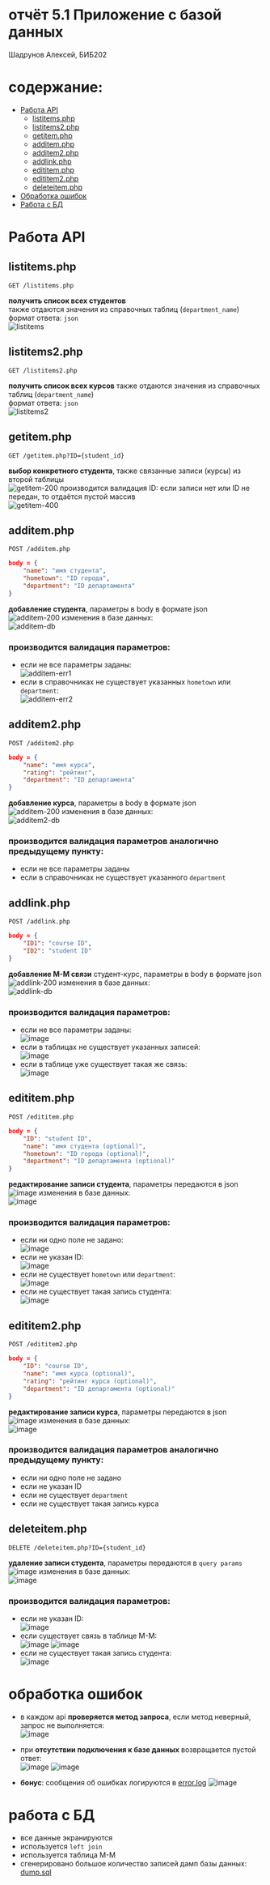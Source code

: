 # отчёт 5.1 Приложение с базой данных
Шадрунов Алексей, БИБ202

# содержание:

* [Работа API](#Работа-API)
    * [listitems.php](#listitemsphp)
    * [listitems2.php](#listitems2php)
    * [getitem.php](#getitemphp)
    * [additem.php](#additemphp)
    * [additem2.php](#additem2php)
    * [addlink.php](#addlinkphp)
    * [edititem.php](#edititemphp)
    * [edititem2.php](#edititem2php)
    * [deleteitem.php](#deleteitemphp)
* [Обработка ошибок](#обработка-ошибок)
* [Работа с БД](#работа-с-бд)

# Работа API

## listitems.php 
```
GET /listitems.php
``` 
**получить список всех студентов**  
также отдаются значения из справочных таблиц (`department_name`)   
формат ответа: `json`  
![listitems](https://user-images.githubusercontent.com/44522467/150412078-403b6407-71ef-41c2-b002-690350f6dbc1.png)

## listitems2.php
```
GET /listitems2.php
```
**получить список всех курсов**
также отдаются значения из справочных таблиц (`department_name`)    
формат ответа: `json`  
![listitems2](https://user-images.githubusercontent.com/44522467/150412220-d17ad083-bb8e-4887-bcb4-07b959dce04d.png)

## getitem.php  
```
GET /getitem.php?ID={student_id}
``` 
**выбор конкретного студента**, также связанные записи (курсы) из второй таблицы  
![getitem-200](https://user-images.githubusercontent.com/44522467/150412595-fe885a74-2a31-40f9-a889-d9241eb861ce.png)
производится валидация ID: если записи нет или ID не передан, то отдаётся пустой массив  
![getitem-400](https://user-images.githubusercontent.com/44522467/150413406-3c088a0e-c676-4fc8-99aa-6c0b08824653.png)  

## additem.php  
```
POST /additem.php
```
```json
body = {
    "name": "имя студента",
    "hometown": "ID города",
    "department": "ID департамента"
}
```
**добавление студента**, параметры в body в формате json  
![additem-200](https://user-images.githubusercontent.com/44522467/150413910-da81e858-94f3-44a4-b16c-d59e599e07ea.png)
изменения в базе данных:  
![additem-db](https://user-images.githubusercontent.com/44522467/150414049-912c0504-d44b-4afc-a4a6-378619509d71.png)

### производится **валидация параметров**:   
- если не все параметры заданы:  
![additem-err1](https://user-images.githubusercontent.com/44522467/150414358-1eebbf8d-886f-43e4-9b06-7eeb6cbff676.png)
- если в справочниках не существует указанных `hometown` или `department`:  
![additem-err2](https://user-images.githubusercontent.com/44522467/150414566-ebcd1fdd-a92a-4e09-94fc-a9e4f1107f6f.png)

## additem2.php  
```
POST /additem2.php
```
```json
body = {
    "name": "имя курса",
    "rating": "рейтинг",
    "department": "ID департамента"
}
```
**добавление курса**, параметры в body в формате json    
![additem-200](https://user-images.githubusercontent.com/44522467/150414900-0b547db0-c0c4-407f-988e-844e3f950633.png)
изменения в базе данных:   
![additem2-db](https://user-images.githubusercontent.com/44522467/150415074-52ae38dd-8652-426c-9ea4-825360b416a8.png)

### производится **валидация параметров** аналогично предыдущему пункту:  
- если не все параметры заданы  
- если в справочниках не существует указанного `department`  

## addlink.php
```
POST /addlink.php
```
```json
body = {
    "ID1": "course ID",
    "ID2": "student ID"
}
```
**добавление М-М связи** студент-курс, параметры в body в формате json  
![addlink-200](https://user-images.githubusercontent.com/44522467/150415439-2e21b066-6779-4b77-b215-28101cbc1cea.png)
изменения в базе данных:   
![addlink-db](https://user-images.githubusercontent.com/44522467/150415588-91d29aac-29af-48fe-af5c-c3c0baa267af.png)

### производится **валидация параметров**:  
- если не все параметры заданы:  
![image](https://user-images.githubusercontent.com/44522467/150417596-38bff46e-9e1a-4026-89f0-9431cc8c579e.png)
- если в таблицах не существует указанных записей:  
![image](https://user-images.githubusercontent.com/44522467/150417495-334eba4d-c967-4fa5-acff-6a2dfe7f6777.png)
- если в таблице уже существует такая же связь:  
![image](https://user-images.githubusercontent.com/44522467/150417367-c0f63455-c917-4c89-bccf-e01de4e9f8cb.png)  

## edititem.php
```
POST /edititem.php
```
```json
body = {
    "ID": "student ID",
    "name": "имя студента (optional)",
    "hometown": "ID города (optional)",
    "department": "ID департамента (optional)"
}
```
**редактирование записи студента**, параметры передаются в json  
![image](https://user-images.githubusercontent.com/44522467/150417923-496a46f6-d1bf-4993-a456-c7f13298a662.png)
изменения в базе данных:   
![image](https://user-images.githubusercontent.com/44522467/150417969-4b1cece4-979f-47f7-9bc9-f86092ad24e1.png)  

### производится **валидация параметров**:  
- если ни одно поле не задано:  
![image](https://user-images.githubusercontent.com/44522467/150418697-12b788aa-5942-4c97-bb28-d436f537649d.png)
- если не указан ID:  
![image](https://user-images.githubusercontent.com/44522467/150418512-955db7fc-413e-4f44-892a-1a666a1a6693.png)
- если не существует `hometown` или `department`:  
![image](https://user-images.githubusercontent.com/44522467/150418586-80ab5409-7901-421a-a633-ebf013ac5564.png)
- если не существует такая запись студента:  
![image](https://user-images.githubusercontent.com/44522467/150418388-8c6c6573-160b-4792-9822-22056e0566fe.png)

## edititem2.php
```
POST /edititem2.php
```
```json
body = {
    "ID": "course ID",
    "name": "имя курса (optional)",
    "rating": "рейтинг курса (optional)",
    "department": "ID департамента (optional)"
}
```
**редактирование записи курса**, параметры передаются в json  
![image](https://user-images.githubusercontent.com/44522467/150419118-d5d24723-6e46-404c-8483-80680ebe8e56.png)
изменения в базе данных:  
![image](https://user-images.githubusercontent.com/44522467/150419224-380d3cac-fc4f-4f41-9bd1-99dc255d0adc.png)

### производится **валидация параметров** аналогично предыдущему пункту:  
- если ни одно поле не задано  
- если не указан ID  
- если не существует `department`  
- если не существует такая запись курса  

## deleteitem.php
```
DELETE /deleteitem.php?ID={student_id}
```
**удаление записи студента**, параметры передаются в `query params`  
![image](https://user-images.githubusercontent.com/44522467/150421485-67cf62d8-7e58-4e0c-94ef-5ec59b5267d9.png)
изменения в базе данных:  
![image](https://user-images.githubusercontent.com/44522467/150421718-0050c387-6b82-4b49-a0bb-d755319cabcc.png)


### производится **валидация параметров**:  
- если не указан ID:  
![image](https://user-images.githubusercontent.com/44522467/150422179-460ab90a-8cb2-48eb-a294-a7907983f6eb.png)
- если существует связь в таблице М-М:  
![image](https://user-images.githubusercontent.com/44522467/150422081-7a9c2214-d2db-4465-9a9b-c7c50604de7c.png)
![image](https://user-images.githubusercontent.com/44522467/150422113-827dd8e3-df8c-482f-af86-1a45f2c03a65.png)
- если не существует такая запись студента:  
![image](https://user-images.githubusercontent.com/44522467/150421989-5cc6b7a4-c398-4ad2-848a-b9ec4a665445.png)

# обработка ошибок
- в каждом api **проверяется метод запроса**, если метод неверный, запрос не выполняется:  
![image](https://user-images.githubusercontent.com/44522467/150422751-95bfb977-39c2-4f73-8b3f-00050cc0128a.png)  
- при **отсутствии подключения к базе данных** возвращается пустой ответ:  
![image](https://user-images.githubusercontent.com/44522467/150423109-efad673a-cde7-4a2e-aa2b-013b4310150d.png)
![image](https://user-images.githubusercontent.com/44522467/150423006-d32317b6-a5a0-4565-aeb3-0cf526cf584b.png)

- **бонус**: сообщения об ошибках логируются в [error.log](./db2/error.log)
![image](https://user-images.githubusercontent.com/44522467/150424089-15cd9d89-4ab4-4bd2-b501-3861aeb0273d.png)

# работа с БД
- все данные экранируются
- используется `left join`
- используется таблица М-М
- сгенерировано большое количество записей
дамп базы данных: [dump.sql](./dump.sql)